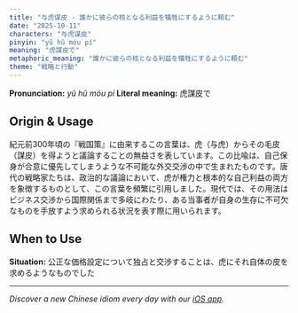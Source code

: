 ```yaml
---
title: "与虎谋皮 - 誰かに彼らの核となる利益を犠牲にするように頼む"
date: "2025-10-11"
characters: "与虎谋皮"
pinyin: "yǔ hǔ móu pí"
meaning: "虎謀皮で"
metaphoric_meaning: "誰かに彼らの核となる利益を犠牲にするように頼む"
theme: "戦略と行動"
---
```


**Pronunciation:** *yǔ hǔ móu pí*
**Literal meaning:** 虎謀皮で

## Origin & Usage

紀元前300年頃の『戦国策』に由来するこの言葉は、虎（与虎）からその毛皮（謀皮）を得ようと議論することの無益さを表しています。この比喩は、自己保身が合意に優先してしまうような不可能な外交交渉の中で生まれたものです。唐代の戦略家たちは、政治的な議論において、虎が権力と根本的な自己利益の両方を象徴するものとして、この言葉を頻繁に引用しました。現代では、その用法はビジネス交渉から国際関係まで多岐にわたり、ある当事者が自身の生存に不可欠なものを手放すよう求められる状況を表す際に用いられます。

## When to Use

**Situation:** 公正な価格設定について独占と交渉することは、虎にそれ自体の皮を求めるようなものでした

---

*Discover a new Chinese idiom every day with our [iOS app](https://apps.apple.com/us/app/daily-chinese-idioms/id6740611324).*
